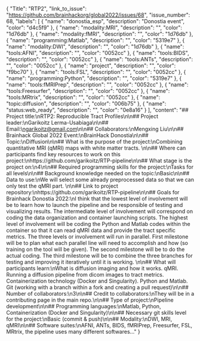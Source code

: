 {
  "Title": "RTP2",
  "link_to_issue": "https://github.com/brainhackorg/global2022/issues/68",
  "issue_number": 68,
  "labels": [
    {
      "name": "donostia_esp",
      "description": "Donostia event",
      "color": "d4c5f9"
    },
    {
      "name": "modality:MRI",
      "description": "",
      "color": "1d76db"
    },
    {
      "name": "modality:fMRI",
      "description": "",
      "color": "1d76db"
    },
    {
      "name": "programming:Matlab",
      "description": "",
      "color": "5319e7"
    },
    {
      "name": "modality:DWI",
      "description": "",
      "color": "1d76db"
    },
    {
      "name": "tools:AFNI",
      "description": "",
      "color": "0052cc"
    },
    {
      "name": "tools:BIDS",
      "description": "",
      "color": "0052cc"
    },
    {
      "name": "tools:ANTs",
      "description": "",
      "color": "0052cc"
    },
    {
      "name": "project",
      "description": "",
      "color": "f9bc70"
    },
    {
      "name": "tools:FSL",
      "description": "",
      "color": "0052cc"
    },
    {
      "name": "programming:Python",
      "description": "",
      "color": "5319e7"
    },
    {
      "name": "tools:fMRIPrep",
      "description": "",
      "color": "0052cc"
    },
    {
      "name": "tools:Freesurfer",
      "description": "",
      "color": "0052cc"
    },
    {
      "name": "tools:MRtrix",
      "description": "",
      "color": "0052cc"
    },
    {
      "name": "topic:diffusion",
      "description": "",
      "color": "006b75"
    },
    {
      "name": "status:web_ready",
      "description": "",
      "color": "0e8a16"
    }
  ],
  "content": "## Project title:\nRTP2: Reproducible Tract Profiles\n\n## Project leader:\nGarikoitz Lerma-Usabiaga\n\n## Email:\ngarikoitz@gmail.com\n\n## Collaborators:\nMengxing Liu\n\n## Brainhack Global 2022 Event:\nBrainHack Donostia\n\n## Topic:\nDiffusion\n\n## What is the purpose of the project:\nCombining quantitative MRI (qMRI) maps with white matter tracts. \n\n## Where can participants find key resources to work on this project:\nhttps://github.com/garikoitz/RTP-pipeline\n\n## What stage is the project on:\n4\n\n## Required programming skills for the project:\nTasks for all levels\n\n## Background knowledge needed  on the topic:\nBasic\n\n## Data to use:\nWe will select some already preprocessed data so that we can only test the qMRI part. \n\n## Link to project repository:\nhttps://github.com/garikoitz/RTP-pipeline\n\n## Goals for Brainhack Donostia 2022:\nI think that the lowest level of involvement will be to learn how to launch the pipeline and be responsible of testing and visualizing results. The intermediate level of involvement will correspond on coding the data organization and container launching scripts. The highest level of involvement will be coding the Python and Matlab codes within the container so that it can read qMRI data and provide the tract specific metrics. The three levels or involvement will run in parallel. First milestone will be to plan what each parallel line will need to accomplish and how (so training on the tool will be given). The second milestone will be to do the actual coding. The third milestone will be to combine the three branches for testing and improving it iteratively until it is working. \n\n## What will participants learn:\nWhat is diffusion imaging and how it works. qMRI. Running a diffusion pipeline from dicom images to tract metrics. Containerization technology (Docker and Singularity). Python and Matlab. Git (working with a branch within a fork and creating a pull request)\n\n## Number of collaborators:\n3\n\n## Credit to collaborators:\nThey will be in a contributing page in the main repo.\n\n## Type of project:\nPipeline development\n\n## Programming languages:\nMatlab, Python, Containerization (Docker and Singularity)\n\n## Necessary git skills level for the project:\nBasic (commit & push)\n\n## Modality:\nDWI, MRI, qMRI\n\n## Software suites:\nAFNI, ANTs, BIDS, fMRIPrep, Freesurfer, FSL, MRtrix, the pipeline uses many different softwares..."
}
